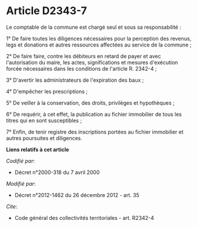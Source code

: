 # Article D2343-7

Le comptable de la commune est chargé seul et sous sa responsabilité : 

1° De faire toutes les diligences nécessaires pour la perception des revenus, legs et donations et autres ressources
affectées au service de la commune ; 

2° De faire faire, contre les débiteurs en retard de payer et avec l'autorisation du maire, les actes, significations et
mesures d'exécution forcée nécessaires dans les conditions de l'article R. 2342-4 ; 

3° D'avertir les administrateurs de l'expiration des baux ; 

4° D'empêcher les prescriptions ; 

5° De veiller à la conservation, des droits, privilèges et hypothèques ; 

6° De requérir, à cet effet, la publication au fichier immobilier de tous les titres qui en sont susceptibles ; 

7° Enfin, de tenir registre des inscriptions portées au fichier immobilier et autres poursuites et diligences.

**Liens relatifs à cet article**

_Codifié par_:

  - Décret n°2000-318 du 7 avril 2000

_Modifié par_:

  - Décret n°2012-1462 du 26 décembre 2012 - art. 35

_Cite_:

  - Code général des collectivités territoriales - art. R2342-4
